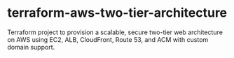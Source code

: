 # terraform-aws-two-tier-architecture
Terraform project to provision a scalable, secure two-tier web architecture on AWS using EC2, ALB, CloudFront, Route 53, and ACM with custom domain support.
